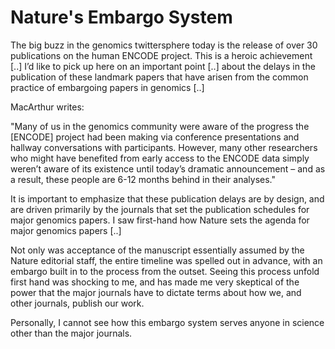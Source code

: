# Nature's Embargo System

The big buzz in the genomics twittersphere today is the release of
over 30 publications on the human ENCODE project. This is a heroic
achievement [..] I’d like to pick up here on an important point [..]
about the delays in the publication of these landmark papers that have
arisen from the common practice of embargoing papers in genomics [..]

MacArthur writes:

"Many of us in the genomics community were aware of the progress the
[ENCODE] project had been making via conference presentations and
hallway conversations with participants. However, many other
researchers who might have benefited from early access to the ENCODE
data simply weren’t aware of its existence until today’s dramatic
announcement – and as a result, these people are 6-12 months behind in
their analyses."

It is important to emphasize that these publication delays are by
design, and are driven primarily by the journals that set the
publication schedules for major genomics papers. I saw first-hand how
Nature sets the agenda for major genomics papers [..]

Not only was acceptance of the manuscript essentially assumed by the
Nature editorial staff, the entire timeline was spelled out in
advance, with an embargo built in to the process from the
outset. Seeing this process unfold first hand was shocking to me, and
has made me very skeptical of the power that the major journals have
to dictate terms about how we, and other journals, publish our work.

Personally, I cannot see how this embargo system serves anyone in
science other than the major journals.

